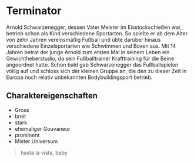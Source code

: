 # Terminator
 Arnold Schwarzenegger, dessen Vater Meister im Eisstockschießen war, betrieb schon als Kind verschiedene Sportarten. So spielte er ab dem Alter von zehn Jahren vereinsmäßig Fußball und übte darüber hinaus verschiedene Einzelsportarten wie Schwimmen und Boxen aus. Mit 14 Jahren betrat der junge Arnold zum ersten Mal in seinem Leben ein Gewichtheberstudio, da sein Fußballtrainer Krafttraining für die Beine angeordnet hatte. Schon bald gab Schwarzenegger das Fußballspielen völlig auf und schloss sich der kleinen Gruppe an, die den zu dieser Zeit in Europa noch relativ unbekannten Bodybuildingsport betrieb. 

## Charaktereigenschaften
* Gross
* breit
* stark
* ehemaliger Gouvaneur
* prominent
* Mister Universum 

> hasta la vista, baby
